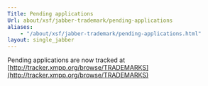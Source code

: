 ```yaml
---
Title: Pending applications
Url: about/xsf/jabber-trademark/pending-applications
aliases:
    - "/about/xsf/jabber-trademark/pending-applications.html"
layout: single_jabber
---
```


Pending applications are now tracked at [http://tracker.xmpp.org/browse/TRADEMARKS](http://tracker.xmpp.org/browse/TRADEMARKS)